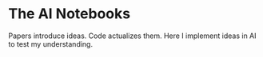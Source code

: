 # The AI Notebooks

Papers introduce ideas. Code actualizes them. Here I implement ideas in AI to test my understanding.
